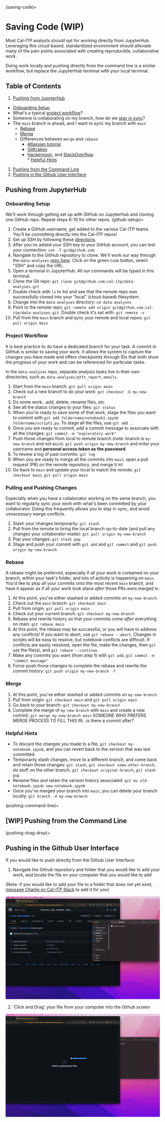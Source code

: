 (saving-code)=
# Saving Code (WIP)

Most Cal-ITP analysts should opt for working directly from JupyterHub. Leveraging this cloud-based, standardized environment should alleviate many of the pain points associated with creating reproducible, collaborative work.

Doing work locally and pushing directly from the command line is a similar workflow, but replace the JupyterHub terminal with your local terminal.

## Table of Contents
1. [Pushing from JupyterHub](#pushing-from-jupyterhub)
* [Onboarding Setup](#onboarding-setup)
* What's a typical [project workflow](#project-workflow)?
* Someone is collaborating on my branch, how do we [stay in sync](#pulling-and-pushing-changes)?
* The `main` branch is ahead, and I want to sync my branch with `main`
  * [Rebase](#rebase)
  * [Merge](#merge)
  * Differences between `merge` and `rebase`:
    * [Atlassian tutorial](https://www.atlassian.com/git/tutorials/merging-vs-rebasing)
    * [GitKraken](https://www.gitkraken.com/learn/git/problems/git-rebase-vs-merge)
    * [Hackernoon](https://hackernoon.com/git-merge-vs-rebase-whats-the-diff-76413c117333), and [StackOverflow](https://stackoverflow.com/questions/59622140/git-merge-vs-git-rebase-for-merge-conflict-scenarios).
<br> * [Helpful Hints](#helpful-hints)
1. [Pushing from the Command Line](pushing-command-line)
1. [Pushing in the Github User Interface](#pushing-drag-drop)

## Pushing from JupyterHub

### Onboarding Setup

We'll work through getting set up with GitHub on JupyterHub and cloning one GitHub repo. Repeat steps 6-10 for other repos.
(github-setup)=
1. Create a GitHub username, get added to the various Cal-ITP teams. You'll be committing directly into the Cal-ITP repos!
1. Set up SSH by following these [directions](https://docs.github.com/en/authentication/connecting-to-github-with-ssh).
1. After you've added your SSH key to your GitHub account, you can test your connection: `ssh -T git@github.com`
1. Navigate to the GitHub repository to clone. We'll work our way through the `data-analyses` [repo here](https://github.com/cal-itp/data-analyses). Click on the green `Code` button, select "SSH" and copy the URL.
1. Open a terminal in JupyterHub. All our commands will be typed in this terminal.
1. Clone the Git repo: `git clone git@github.com:cal-itp/data-analyses.git`
1. Double check  with `ls` to list and see that the remote repo was successfully cloned into your "local" (cloud-based) filesystem.
1. Change into the `data-analyses` directory: `cd data-analyses`
1. Point to the remote repo: `git remote add origin git@github.com:cal-itp/data-analyses.git`. Double check it's set with: `git remote -v`
1. Pull from the `main` branch and sync your remote and local repos: `git pull origin main`

### Project Workflow

It is best practice to do have a dedicated branch for your task. A commit in GitHub is similar to saving your work. It allows the system to capture the changes you have made and offers checkpoints through IDs that both show the progress of your work and can be referenced for particular tasks.

In the `data-analyses` repo, separate analysis tasks live in their own directories, such as `data-analyses/gtfs_report_emails`.

1. Start from the `main` branch: `git pull origin main`
1. Check out a new branch to do your work: `git checkout -b my-new-branch`
1. Do some work...add, delete, rename files, etc
1. See all the status changes to your files: `git status`
1. When you're ready to save some of that work, stage the files you want to commit with `git add foldername/notebook1.ipynb foldername/script1.py`. To stage all the files, use `git add .`.
1. Once you are ready to commit, add a commit message to associate with all the changes: `git commit -m "exploratory work" `
1. Push those changes from local to remote branch (note: branch is `my-new-branch` and not `main`): `git push origin my-new-branch` and enter your username and **personal access token as the password**.
1. To review a log of past commits: `git log`
1. When you are ready to merge all the commits into `main`, open a pull request (PR) on the remote repository, and merge it in!
1. Go back to `main` and update your local to match the remote: `git checkout main`, `git pull origin main`


### Pulling and Pushing Changes

Especially when you have a collaborator working on the same branch, you want to regularly sync your work with what's been committed by your collaborator. Doing this frequently allows you to stay in sync, and avoid unnecessary merge conflicts.

1. Stash your changes temporarily: `git stash`
1. Pull from the remote to bring the local branch up-to-date (and pull any changes your collaborator made): `git pull origin my-new-branch`
1. Pop your changes: `git stash pop`
1. Stage and push your commit with `git add` and `git commit` and `git push origin my-new-branch`

### Rebase

A rebase might be preferred, especially if all your work is contained on your branch, within your task's folder, and lots of activity is happening on `main`. You'd like to plop all your commits onto the most recent `main` branch, and have it appear as if all your work took place *after* those PRs were merged in.

1. At this point, you've either stashed or added commits on `my-new-branch`.
1. Check out the `main` branch: `git checkout main`
1. Pull from origin: `git pull origin main`
1. Check out your current branch: `git checkout my-new-branch`
1. Rebase and rewrite history so that your commits come *after* everything on main: `git rebase main`
1. At this point, the rebase may be successful, or you will have to address any conflicts! If you want to abort, use `git rebase --abort`. Changes in scripts will be easy to resolve, but notebook conflicts are difficult. If conflicts are easily resolved, open the file, make the changes, then `git add` the file(s), and `git rebase --continue`.
1. Make any commits you want (from step 1) with `git add`, `git commit -m "commit message"`
1. Force-push those changes to complete the rebase and rewrite the commit history: `git push origin my-new-branch -f`

### Merge

1. At this point, you've either stashed or added commits on `my-new-branch`.
1. Pull from origin: `git checkout main` and `git pull origin main`
1. Go back to your branch: `git checkout my-new-branch`
1. Complete the merge of `my-new-branch` with `main` and create a new commit: `git merge my-new-branch main`
SOMEONE WHO PREFERS MERGE PROCESS TO FILL THIS IN...is there a commit after?

### Helpful Hints

* To discard the changes you made to a file, `git checkout my-notebook.ipynb`, and you can revert back to the version that was last committed.
* Temporarily stash changes, move to a different branch, and come back and retain those changes: `git stash`, `git checkout some-other-branch`, do stuff on the other branch, `git checkout original-branch`, `git stash pop`
* Rename files and retain the version history associated: `git mv old-notebook.ipynb new-notebook.ipynb`
* Once you've merged your branch into `main`, you can delete your branch locally: `git branch -d my-new-branch`

(pushing-command-line)=
## [WIP] Pushing from the Command Line

(pushing-drag-drop)=
## Pushing in the Github User Interface

If you would like to push directly from the Github User Interface:

  1. Navigate the Github repository and folder that you would like to add your work, and locate the file on your computer that you would like to add

(Note: if you would like to add your file to a folder that does not yet exist, <a href="https://cal-itp.slack.com/team/U027GAVHFST" target="_blank">message Charlie on Cal-ITP Slack</a> to add it for you)

![Collection Matrix](assets/step-1-gh-drag-drop.png)

  2. 'Click and Drag' your file from your computer into the Github screen

![Collection Matrix](assets/step-2-gh-drag-drop.png)
